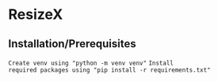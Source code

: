 <h1>ResizeX</h1>

<h2>Installation/Prerequisites</h2>

<code>Create venv using "python -m venv venv"</code>
<code>Install required packages using "pip install -r requirements.txt"</code>
